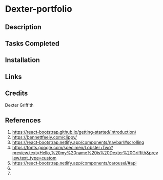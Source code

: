 # Dexter-portfolio  



## Description 



## Tasks Completed



## Installation 



## Links 



## Credits 

Dexter Griffith 

## References

1. https://react-bootstrap.github.io/getting-started/introduction/
2. https://bennettfeely.com/clippy/
3. https://react-bootstrap.netlify.app/components/navbar/#scrolling
4. https://fonts.google.com/specimen/Lobster+Two?preview.text=Hello,%20my%20name%20is%20Dexter%20Griffith&preview.text_type=custom
5. https://react-bootstrap.netlify.app/components/carousel/#api
6. 
7. 